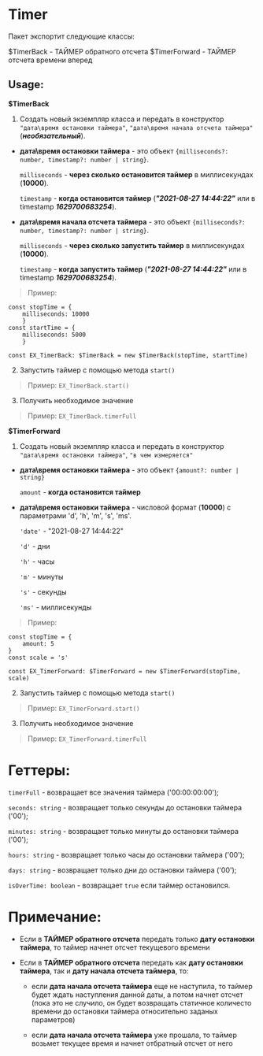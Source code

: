 # Timer


Пакет экспортит следующие классы:

$TimerBack - ТАЙМЕР обратного отсчета
$TimerForward - ТАЙМЕР отсчета времени вперед

## Usage:
**$TimerBack**
1. Создать новый экземпляр класса и передать в конструктор `"дата\время остановки таймера"`,  `"дата\время начала отсчета таймера"` (**_необязательный_**).

- **дата\время остановки таймера** - это объект `{milliseconds?: number, timestamp?: number | string}`.
   

   `milliseconds` - **через сколько остановится таймер** в миллисекундах (**10000**).

   `timestamp` - **когда остановится таймер** (**_"2021-08-27 14:44:22"_** или в timestamp **_1629700683254_**).

   
- **дата\время начала отсчета таймера** - это объект `{milliseconds?: number, timestamp?: number | string}`.

   `milliseconds` - **через сколько запустить таймер** в миллисекундах (**10000**). 

   `timestamp` - **когда запустить таймер** (**_"2021-08-27 14:44:22"_** или в timestamp **_1629700683254_**).


> Пример:
```
const stopTime = {
    milliseconds: 10000
    }
const startTime = {
    milliseconds: 5000
    }

const EX_TimerBack: $TimerBack = new $TimerBack(stopTime, startTime)
```


2. Запустить таймер с помощью метода `start()`

> Пример:
> `EX_TimerBack.start()`


3. Получить необходимое значение

> Пример:
> `EX_TimerBack.timerFull`


**$TimerForward**
1. Создать новый экземпляр класса и передать в конструктор `"дата\время остановки таймера"`, `"в чем измеряется"`

-  **дата\время остановки таймера** - это объект `{amount?: number | string}`
  
  
    `amount` - **когда остановится таймер**


-  **дата\время остановки таймера** - числовой формат (**10000**) c параметрами 'd', 'h', 'm', 's', 'ms'.

   `'date'` - "2021-08-27 14:44:22"

   `'d'` - дни

   `'h'` - часы

   `'m'` - минуты

   `'s'` - секунды

   `'ms'` - миллисекунды

> Пример:
```
const stopTime = {
    amount: 5
}
const scale = 's'

const EX_TimerForward: $TimerForward = new $TimerForward(stopTime, scale)
```


2. Запустить таймер с помощью метода `start()`

> Пример:
> `EX_TimerForward.start()`


3. Получить необходимое значение

> Пример:
> `EX_TimerForward.timerFull`


# **Геттеры**:

`timerFull` - возвращает все значения таймера ('00:00:00:00');

`seconds: string` - возвращает только секунды до остановки таймера ('00');

`minutes: string` - возвращает только минуты до остановки таймера ('00');

`hours: string` - возвращает только часы до остановки таймера ('00');

`days: string` - возвращает только дни до остановки таймера ('00');

`isOverTime: boolean` - возвращает `true` если таймер остановился.


# **Примечание**:

* Если в **ТАЙМЕР обратного отсчета** передать только **дату остановки таймера**, то таймер начнет отсчет текущевого времени

* Если в **ТАЙМЕР обратного отсчета** передать как **дату остановки таймера**, так и **дату начала отсчета таймера**, то: 

    - если **дата начала отсчета таймера** еще не наступила, то таймер будет ждать наступления данной даты, а потом начнет отсчет (пока это не случило, он будет возвращать статичное количесто времени до остановки таймера относительно заданых параметров)

    - если **дата начала отсчета таймера** уже прошала, то таймер возьмет текущее время и начнет отбратный отсчет от него
